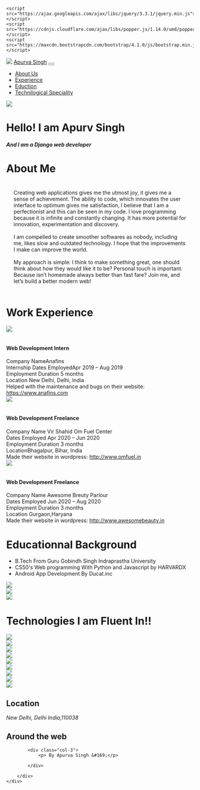 <!DOCTYPE html>
<html lang="en">

<head>
    <meta name="viewport" content="width=device-width, initial-scale=1">
    <title>Apurva Singh</title>
    <link rel="icon" href="AS logo.png" type="image/icon type">
    <!--For animations in CSS-->
    <link rel="stylesheet" href="https://cdnjs.cloudflare.com/ajax/libs/animate.css/4.1.1/animate.min.css" />
    <!--This is for the font-->
    <link rel="preconnect" href="https://fonts.gstatic.com">
    <link href="https://fonts.googleapis.com/css2?family=Zen+Dots&display=swap" rel="stylesheet">
    <!--This is for Bootstrap Dependencies-->
    <link href="https://cdnjs.cloudflare.com/ajax/libs/font-awesome/5.15.1/css/all.min.css" rel="stylesheet" />
    <link href="https://cdn.jsdelivr.net/npm/bootstrap@5.0.0-beta3/dist/css/bootstrap.min.css" rel="stylesheet" integrity="sha384-eOJMYsd53ii+scO/bJGFsiCZc+5NDVN2yr8+0RDqr0Ql0h+rP48ckxlpbzKgwra6" crossorigin="anonymous">
    <link type="text/css" rel="stylesheet" href="style.css" />
    <!--For Bootstrap JS-->

    <script src="https://ajax.googleapis.com/ajax/libs/jquery/3.3.1/jquery.min.js"></script>
    <script src="https://cdnjs.cloudflare.com/ajax/libs/popper.js/1.14.0/umd/popper.min.js"></script>
    <script src="https://maxcdn.bootstrapcdn.com/bootstrap/4.1.0/js/bootstrap.min.js"></script>
</head>

<body id="bdy">
    <!--Navbar-->
    <nav class="navbar navbar-expand-lg navbar-dark bg-dark fixed-top" id="my-nav">
        <a href="#main_page"> <img src="AS logo.png" id="nav_logo"></a>
        <a class="navbar-brand" id="n_brand" href="#main_page">Apurva Singh</a>
        <button class="navbar-toggler" data-target="#navi" data-toggle="collapse" aria-controls="my-nav" aria-expanded="false" aria-label="Toggle navigation">
            <span class="navbar-toggler-icon"></span>
        </button>
        <div id="navi" class="collapse navbar-collapse">
            <ul class="navbar-nav mr-auto">
                <li class="nav-item">
                    <a class="nav-link" href="#about_us">About Us</a>
                </li>
                <li class="nav-item">
                    <a class="nav-link" href="#experience">Experience</a>
                </li>
                <li class="nav-item">
                    <a class="nav-link" href="#education">Eduction</a>
                </li>
                <li class="nav-item">
                    <a class="nav-link" href="#tech_sp">Technilogical Speciality</a>
                </li>
            </ul>
        </div>
    </nav>
    <div class="parallax">
        <!--Main Page-->
        <div class="container-fluid">
            <div class="row p-5 mt-5">
                <div class="col-12 text-center mt-5">
                    <div class="text-center img-fluid">
                        <img src="dp.jpg" class="profile_img rounded-circle w-25 h-25">
                        <h1 class="display-1">Hello! I am Apurv Singh</h1>
                        <h5 id="desc">And I am a Django web developer</h5>
                    </div>
                </div>
            </div>
        </div>
    </div>
    <!--About us Section-->
    <div class="container-fluid" id="about_us">
        <div class="row align-items-center">
            <div class="col-md-3 text-center">
                <h1 id="about_heading">About Me</h1>
            </div>
            <div class="col-md-9 " style="padding: 20px;">
                Creating web applications gives me the utmost joy, it gives me a sense of achievement. The ability to code, which innovates the user interface to optimum gives me satisfaction, I believe that I am a perfectionist and this can be seen in my code. I love
                programming because it is infinite and constantly changing. It has more potential for innovation, experimentation and discovery.<br><br> I am compelled to create smoother softwares as nobody, including me, likes slow and
                outdated technology. I hope that the improvements I make can improve the world.<br> <br> My approach is simple: l think to make something great, one should think about how they would like it to be? Personal touch is important. Because
                isn’t homemade always better than fast fare? Join me, and let’s build a better modern web!
            </div>
        </div>
    </div>
    <div class="parallax" style="overflow-x: hidden;">
        <!--Experience Setion-->
        <div id="experience" class="text-center">
            <h1 id="work_title">Work Experience</h1>
        </div>
        <div class="container-fluid">
            <div class="row align-items-center">
                <div class="col-md-4 offset-mb-3 p-3">
                    <div class="flip-card">
                        <div class="flip-card-inner">
                            <div class="flip-card-front img-fluid">
                                <img src="anafins.png" class="img-fluid" id="anafins_img">
                            </div>
                            <div class="flip-card-back">
                                <h4 class="card-title" style="margin-top: 35px;">Web Development Intern</h4>
                                Company NameAnafins <br>Internship Dates EmployedApr 2019 – Aug 2019 <br>Employment Duration 5 months <br>Location New Delhi, Delhi, India <br>Helped with the maintenance and bugs on their website:
                                <br><a href="https://www.anafins.com/">https://www.anafins.com</a>
                            </div>
                        </div>
                    </div>
                </div>
                <div class="col-md-4 offset-mb-3 p-3">
                    <div class="flip-card">
                        <div class="flip-card-inner">
                            <div class="flip-card-front img-fluid">
                                <img src="omfuel.png" id="omfuel_img" class="img-fluid">
                            </div>
                            <div class="flip-card-back">
                                <h4 class="card-text" style="margin-top: 35px;">Web Development Freelance</h4>
                                Company Name Vir Shahid Om Fuel Center<br> Dates Employed Apr 2020 – Jun 2020<br> Employment Duration 3 months<br> LocationBhagalpur, Bihar, India<br> Made their website in wordpress: <a href="http://www.omfuel.in/">http://www.omfuel.in</a><br>
                            </div>
                        </div>
                    </div>
                </div>
                <div class="col-md-4 offset-mb-3 p-4">
                    <div class="flip-card">
                        <div class="flip-card-inner">
                            <div class="flip-card-front img-fluid">
                                <img src="awesome.png" id="awesome_img" class="img-fluid">
                            </div>
                            <div class="flip-card-back">
                                <h4 class="card-text" style="margin-top: 35px;">Web Development Freelance</h4>
                                Company Name Awesome Breuty Parlour<br> Dates Employed Jun 2020 – Aug 2020<br> Employment Duration 3 months<br> Location Gurgaon,Haryana <br> Made their website in wordpress: <a href="http://www.awesomebeauty.in/">http://www.awesomebeauty.in</a><br>
                            </div>
                        </div>
                    </div>
                </div>
            </div>
        </div>
    </div>
    <!--Education Section-->
    <div class="container-fluid" id="education">
        <div class="row pt-5 p-5">
            <div class="col-md-3 text-center pl-5">
                <h1>Educationnal Background</h1>
            </div>
            <div class="col-md-9">
                <div id="education_list">
                    <ul>
                        <li>B.Tech From Guru Gobindh Singh Indraprastha University</li>
                        <li>CS50's Web programming With Python and Javascript by HARVARDX</li>
                        <li>Android App Development By Ducat.inc</li>
                    </ul>
                </div>
            </div>
        </div>
    </div>
    <div class="container-fluid p-5" id="img_container">
        <div class="row">
            <div class="col-4 img-fluid">
                <img class="img-fluid" src="ipu.jpeg">
            </div>
            <div class="col-4 img-fluid">
                <img src="harvardx.jpeg" class="img-fluid">
            </div>
            <div class="col-4 img-fluid">
                <img src="ducat.png" class="img-fluid">
            </div>
        </div>
    </div>
    <!--Technical speciality-->
    <div class="parallax">
        <div class="container text-center" id="tech_sp">
            <h1 class="display-2" id="tech_title">Technologies I am Fluent In!!</h1>
        </div>
        <div class="container mb-5" id="tec_container">
            <div class="row">
                <div class="mr-2 col-4 img-fluid align-items-center">
                    <img src="html.png" id="html_img" class="img-fluid">
                </div>
                <div class="mr-2 col-4 img-fluid align-items-center">
                    <img src="css.png" id="css_img" class="img-fluid">
                </div>
                <div class="col-4 img-fluid align-items-center">
                    <img src="js.png" id="js_img" class="img-fluid">
                </div>
                <div class="mr-2 col-4 img-fluid align-items-center">
                    <img src="node.png" id="node_img" class="img-fluid">
                </div>
                <div class="col-4 img-fluid align-items-center">
                    <img src="django.png" id="django_img" class="img-fluid">
                </div>
                <div class="col-4 img-fluid align-items-center">
                    <img src="bootstrap.png" id="bootstrap_img" class="img-fluid">
                </div>
                <div class="col-4 img-fluid align-items-center">
                    <img src="sql.png" id="sql_img" class="img-fluid">
                </div>
                <div class="col-4 img-fluid align-items-center">
                    <img src="android.png" id="android_img" class="img-fluid">
                </div>
                <div class="col-4 img-fluid align-items-center">
                    <img src="kotlin.png" id="kotlin_img" class="img-fluid">
                </div>
            </div>
        </div>
    </div>
    <!--Contact us page-->
    <div class="container-fluid" id="about_container">
        <div class="row">
            <div class="col-4 text-center">
                <h2>Location</h2>
                <address>
                New Delhi, Delhi India,110038
                </address>
            </div>
            <div class="col-5 text-center">
                <h2>Around the web</h2>
                <a class="d-inline m-1" href="https://github.com/ApsMJ23" role="button"><i class="fab fa-github fa-xs" style="font-size: 40px;"></i></a>
                <a class="d-inline m-1" href="mailto:apurvalion@gmail.com" role="button"><i class="fab fa-google fa-xs" style="font-size: 40px;"></i></a>
                <a class="d-inline m-1" href="https://www.linkedin.com/in/apurva-singh-358151159/" role="button"><i class="fab fa-linkedin" style="font-size: 40px;"></i></a>
                <a class="d-inline m-1" href="https://www.instagram.com/apurvawithan_a/" role="button"><i class="fab fa-instagram" style="font-size: 40px;"></i></a>
            </div>

            <div class="col-3">
                <p> By Apurva Singh &#169;</p>

            </div>

        </div>
    </div>
</body>

</html>